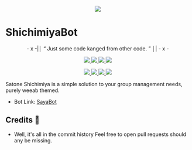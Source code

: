 <p align="center">
  <img src="https://te.legra.ph/file/d2224132104ace277a048.jpg">
</p>

# ShichimiyaBot

<p align="center">
- x -|│  “	Just some code kanged from other code. ”  │| - x -
</p>

</p>
<p align="center">
<a href="https://github.com/SuperSuslik312/ShichimiyaBot" alt="GitHub Repo"> <img src="https://img.shields.io/badge/Repo-SayaBot-red" /> </a>
<a href="https://t.me/ShichimiyaAdminBot" alt="ShichimiyaBot Link"> <img src="https://img.shields.io/badge/Bot-SayaBot-blue" /> </a>
<a href="https://www.python.org/" alt="made-with-python"> <img src="https://img.shields.io/badge/Made%20with-Python-1f425f.svg?style=flat&logo=python&color=blue" /> </a>
<a href="https://github.com/AnimeKaizoku/SaitamaRobot/blob/master/LICENSE" alt="GPLv3 license"> <img src="https://img.shields.io/badge/License-GPLv3-blue.svg" /> </a>
</p>
<p align="center">
<a href="https://paypal.me/SuperSuslik312" alt="Donate!"> <img src="https://aleen42.github.io/badges/src/paypal.svg" /> </a>
<a href="https://t.me/SuperSuslik312c" alt="Telegram!"> <img src="https://aleen42.github.io/badges/src/telegram.svg" /> </a>
<a href="https://github.com/AnimeKaizoku/SaitamaRobot/graphs/commit-activity" alt="Maintenance"> <img src="https://img.shields.io/badge/Maintained%3F-yes-green.svg" /> </a>
<a href="https://makeapullrequest.com" alt="PRs Welcome"> <img src="https://img.shields.io/badge/PRs-welcome-brightgreen.svg?style=flat-square" /> </a>
</p>



Satone Shichimiya is a simple solution to your group management needs, purely weeab themed.

* Bot Link:  [SayaBot](https://t.me/ShichimiyaAdminBot)

## Credits 📍
* Well, it's all in the commit history 
Feel free to open pull requests should any be missing.
